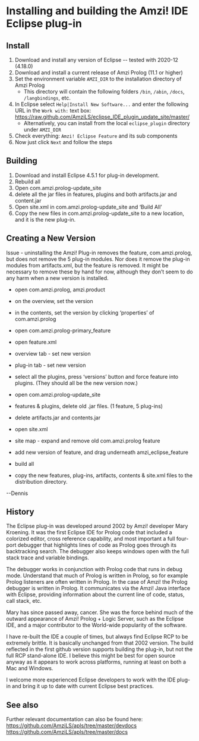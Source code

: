 # Installing and building the Amzi! IDE Eclipse plug-in

## Install

1. Download and install any version of Eclipse -- tested with 2020-12 (4.18.0)
2. Download and install a current release of Amzi Prolog (11.1 or higher)
3. Set the environment variable `AMZI_DIR` to the installation directory of Amzi Prolog
    * This directory will contain the following folders `/bin`, `/abin`, `/docs`, `/langbindings`, etc.
4. In Eclipse select `Help|Install New Software...` and enter the following URL in the `Work with:` text box:    
    https://raw.github.com/AmziLS/eclipse_IDE_plugin_update_site/master/
    * Alternatively, you can install from the local `eclipse_plugin` directory under `AMZI_DIR`
5. Check everything: `Amzi! Eclipse Feature` and its sub components
6. Now just click `Next` and follow the steps

## Building

1. Download and install Eclipse 4.5.1 for plug-in development.
2. Rebuild all
3. Open com.amzi.prolog-update_site
4. delete all the jar files in features, plugins and both artifacts.jar and content.jar
5. Open site.xml in com.amzi.prolog-update_site and ‘Build All’
6. Copy the new files in com.amzi.prolog-update_site to a new location, and it is the new plug-in.

## Creating a New Version

Issue - uninstalling the Amzi! Plug-in removes the feature, com.amzi.prolog, but does not remove the 5 plug-in modules.  Nor does it remove the plug-in modules from artifacts.xml, but the feature is removed.  It might be necessary to remove these by hand for now, although they don’t seem to do any harm when a new version is installed.

- open com.amzi.prolog, amzi.product
- on the overview, set the version
- in the contents, set the version by clicking ‘properties’ of com.amzi.prolog
- open com.amzi.prolog-primary_feature
- open feature.xml
- overview tab - set new version
- plug-in tab - set new version
- select all the plugins, press ‘versions’ button and force feature into plugins.  (They should all be the new version now.)

- open com.amzi.prolog-update_site
- features & plugins, delete old .jar files.  (1 feature, 5 plug-ins)
- delete artifacts.jar and contents.jar
- open site.xml
- site map - expand and remove old com.amzi.prolog feature
- add new version of feature, and drag underneath amzi_eclipse_feature
- build all

- copy the new features, plug-ins, artifacts, contents & site.xml files to the distribution directory.

--Dennis


## History

The Eclipse plug-in was developed around 2002 by Amzi! developer Mary Kroening.  It was the first Eclipse IDE for Prolog code that included a colorized editor, cross reference capability, and most important a full four-port debugger that highlights lines of code as Prolog goes through its backtracking search.  The debugger also keeps windows open with the full stack trace and variable bindings.

The debugger works in conjunction with Prolog code that runs in debug mode.  Understand that much of Prolog is written in Prolog, so for example Prolog listeners are often written in Prolog.  In the case of Amzi! the Prolog debugger is written in Prolog.  It communicates via the Amzi! Java interface with Eclipse, providing information about the current line of code, status, call stack, etc.

Mary has since passed away, cancer.  She was the force behind much of the outward appearance of Amzi! Prolog + Logic Server, such as the Eclipse IDE, and a major contributor to the World-wide popularity of the software.

I have re-built the IDE a couple of times, but always find Eclipse RCP to be extremely brittle.  It is basically unchanged from that 2002 version.  The build reflected in the first github version supports building the plug-in, but not the full RCP stand-alone IDE.  I believe this might be best for open source anyway as it appears to work across platforms, running at least on both a Mac and Windows.

I welcome more experienced Eclipse developers to work with the IDE plug-in and bring it up to date with current Eclipse best practices.

## See also

Further relevant documentation can also be found here:    
https://github.com/AmziLS/apls/tree/master/devdocs    
https://github.com/AmziLS/apls/tree/master/docs    
